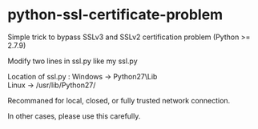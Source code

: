 # python-ssl-certificate-problem

Simple trick to bypass SSLv3 and SSLv2 certification problem (Python >= 2.7.9)

Modify two lines in ssl.py like my ssl.py

Location of ssl.py : Windows -> Python27\Lib\
                     Linux -> /usr/lib/Python27/

Recommaned for local, closed, or fully trusted network connection.

In other cases, please use this carefully.

